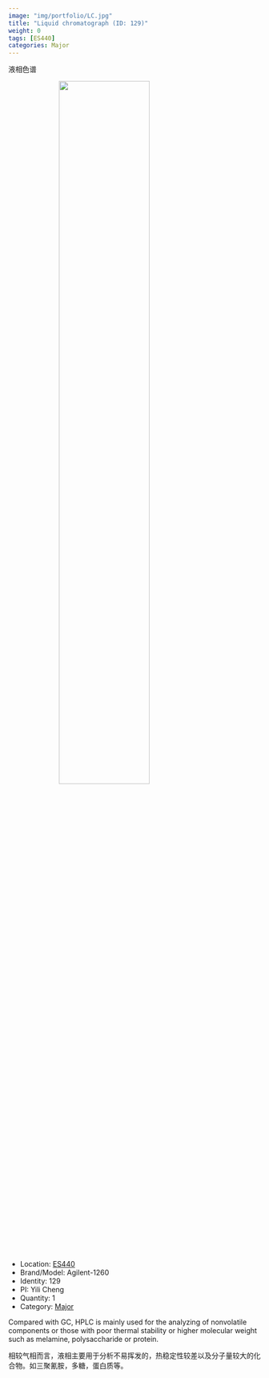 ```yaml
---
image: "img/portfolio/LC.jpg"
title: "Liquid chromatograph (ID: 129)"
weight: 0
tags: [ES440]
categories: Major
---
```


液相色谱

<!--more-->

<img src="../../img/portfolio/LC.jpg" width="60%" style="display: block; margin: auto;">

- Location: [ES440](../../tags/es440)
- Brand/Model: Agilent-1260
- Identity: 129
- PI: Yili Cheng
- Quantity: 1
- Category: [Major](../../categories/major)

Compared with GC, HPLC is mainly used for the analyzing of nonvolatile components or those with poor thermal stability or higher molecular weight such as melamine, polysaccharide or protein.

相较气相而言，液相主要用于分析不易挥发的，热稳定性较差以及分子量较大的化合物。如三聚氰胺，多糖，蛋白质等。


